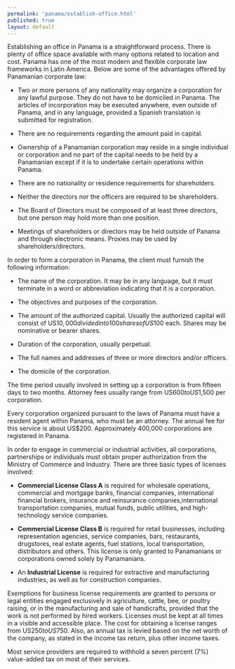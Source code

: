 ```yaml
---
permalink: 'panama/establish-office.html'
published: true
layout: default
---
```

Establishing an office in Panama is a straightforward process. There is plenty of office space available with many options related to location and cost. Panama has one of the most modern and flexible corporate law frameworks in Latin America. Below are some of the advantages offered by Panamanian corporate law:

- Two or more persons of any nationality may organize a corporation for any lawful purpose. They do not have to be domiciled in Panama. The articles of incorporation may be executed anywhere, even outside of Panama, and in any language, provided a Spanish translation is submitted for registration.

- There are no requirements regarding the amount paid in capital.

- Ownership of a Panamanian corporation may reside in a single individual or corporation and no part of the capital needs to be held by a Panamanian except if it is to undertake certain operations within Panama.

- There are no nationality or residence requirements for shareholders.

- Neither the directors nor the officers are required to be shareholders.

- The Board of Directors must be composed of at least three directors, but one person may hold more than one position.

- Meetings of shareholders or directors may be held outside of Panama and through electronic means. Proxies may be used by shareholders/directors.

In order to form a corporation in Panama, the client must furnish the following information:

- The name of the corporation. It may be in any language, but it must terminate in a word or abbreviation indicating that it is a corporation.
 
- The objectives and purposes of the corporation.

- The amount of the authorized capital. Usually the authorized capital will consist of US$10,000 divided into 100 shares of US$100 each. Shares may be nominative or bearer shares.

- Duration of the corporation, usually perpetual.

- The full names and addresses of three or more directors and/or officers.

- The domicile of the corporation.

The time period usually involved in setting up a corporation is from fifteen days to two months. Attorney fees usually range from US$600 to US$1,500 per corporation.

Every corporation organized pursuant to the laws of Panama must have a resident agent within Panama, who must be an attorney. The annual fee for this service is about US$200. Approximately 400,000 corporations are registered in Panama.

In order to engage in commercial or industrial activities, all corporations, partnerships or individuals must obtain proper authorization from the Ministry of Commerce and Industry. There are three basic types of licenses involved:

- **Commercial License Class A** is required for wholesale operations, commercial and mortgage banks, financial companies, international financial brokers, insurance and reinsurance companies,international transportation companies, mutual funds, public utilities, and high-technology service companies.

- **Commercial License Class B** is required for retail businesses, including representation agencies, service companies, bars, restaurants, drugstores, real estate agents, fuel stations, local transportation, distributors and others. This license is only granted to Panamanians or corporations owned solely by Panamanians.

- An **Industrial License** is required for extractive and manufacturing industries, as well as for construction companies.

Exemptions for business license requirements are granted to persons or legal entities engaged exclusively in agriculture, cattle, bee, or poultry raising, or in the manufacturing and sale of handicrafts, provided that the work is not performed by hired workers. Licenses must be kept at all times in a visible and accessible place. The cost for obtaining a license ranges from US$250 to US$750. Also, an annual tax is levied based on the net worth of the company, as stated in the income tax return, plus other income taxes.

Most service providers are required to withhold a seven percent (7%) value-added tax on most of their services.
